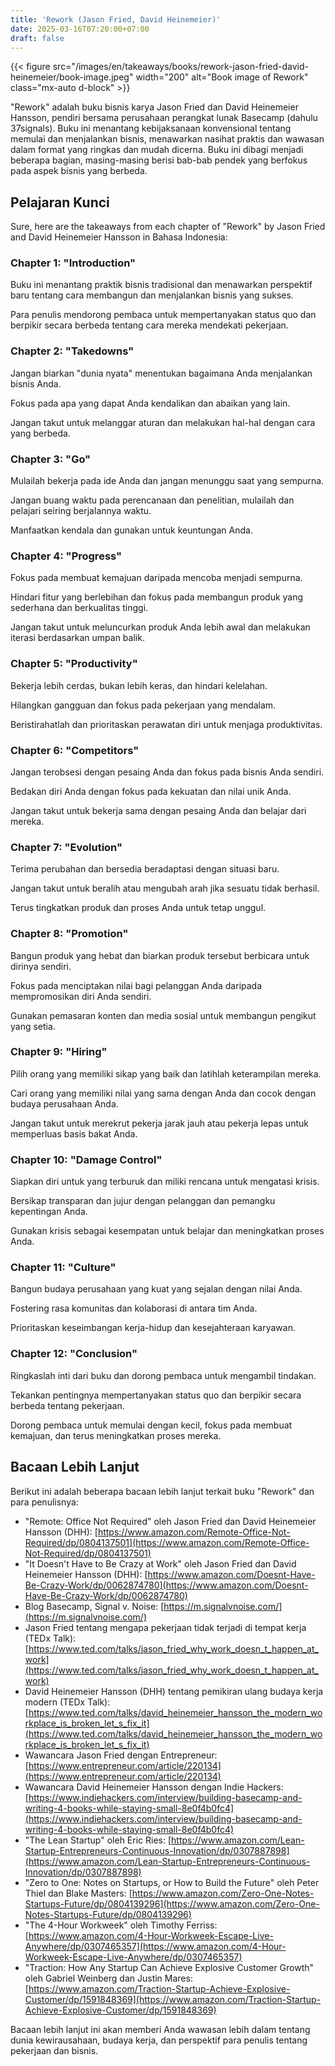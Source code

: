 ```yaml
---
title: 'Rework (Jason Fried, David Heinemeier)'
date: 2025-03-16T07:20:00+07:00
draft: false
---
```


{{< figure src="/images/en/takeaways/books/rework-jason-fried-david-heinemeier/book-image.jpeg" width="200" alt="Book image of Rework" class="mx-auto d-block" >}}

"Rework" adalah buku bisnis karya Jason Fried dan David Heinemeier Hansson, pendiri bersama perusahaan perangkat lunak Basecamp (dahulu 37signals). Buku ini menantang kebijaksanaan konvensional tentang memulai dan menjalankan bisnis, menawarkan nasihat praktis dan wawasan dalam format yang ringkas dan mudah dicerna. Buku ini dibagi menjadi beberapa bagian, masing-masing berisi bab-bab pendek yang berfokus pada aspek bisnis yang berbeda.

## **Pelajaran Kunci**

Sure, here are the takeaways from each chapter of "Rework" by Jason Fried and David Heinemeier Hansson in Bahasa Indonesia:

### **Chapter 1: "Introduction"**

Buku ini menantang praktik bisnis tradisional dan menawarkan perspektif baru tentang cara membangun dan menjalankan bisnis yang sukses.

Para penulis mendorong pembaca untuk mempertanyakan status quo dan berpikir secara berbeda tentang cara mereka mendekati pekerjaan.

### **Chapter 2: "Takedowns"**

Jangan biarkan "dunia nyata" menentukan bagaimana Anda menjalankan bisnis Anda.

Fokus pada apa yang dapat Anda kendalikan dan abaikan yang lain.

Jangan takut untuk melanggar aturan dan melakukan hal-hal dengan cara yang berbeda.

### **Chapter 3: "Go"**

Mulailah bekerja pada ide Anda dan jangan menunggu saat yang sempurna.

Jangan buang waktu pada perencanaan dan penelitian, mulailah dan pelajari seiring berjalannya waktu.

Manfaatkan kendala dan gunakan untuk keuntungan Anda.

### **Chapter 4: "Progress"**

Fokus pada membuat kemajuan daripada mencoba menjadi sempurna.

Hindari fitur yang berlebihan dan fokus pada membangun produk yang sederhana dan berkualitas tinggi.

Jangan takut untuk meluncurkan produk Anda lebih awal dan melakukan iterasi berdasarkan umpan balik.

### **Chapter 5: "Productivity"**

Bekerja lebih cerdas, bukan lebih keras, dan hindari kelelahan.

Hilangkan gangguan dan fokus pada pekerjaan yang mendalam.

Beristirahatlah dan prioritaskan perawatan diri untuk menjaga produktivitas.

### **Chapter 6: "Competitors"**

Jangan terobsesi dengan pesaing Anda dan fokus pada bisnis Anda sendiri.

Bedakan diri Anda dengan fokus pada kekuatan dan nilai unik Anda.

Jangan takut untuk bekerja sama dengan pesaing Anda dan belajar dari mereka.

### **Chapter 7: "Evolution"**

Terima perubahan dan bersedia beradaptasi dengan situasi baru.

Jangan takut untuk beralih atau mengubah arah jika sesuatu tidak berhasil.

Terus tingkatkan produk dan proses Anda untuk tetap unggul.

### **Chapter 8: "Promotion"**

Bangun produk yang hebat dan biarkan produk tersebut berbicara untuk dirinya sendiri.

Fokus pada menciptakan nilai bagi pelanggan Anda daripada mempromosikan diri Anda sendiri.

Gunakan pemasaran konten dan media sosial untuk membangun pengikut yang setia.

### **Chapter 9: "Hiring"**

Pilih orang yang memiliki sikap yang baik dan latihlah keterampilan mereka.

Cari orang yang memiliki nilai yang sama dengan Anda dan cocok dengan budaya perusahaan Anda.

Jangan takut untuk merekrut pekerja jarak jauh atau pekerja lepas untuk memperluas basis bakat Anda.

### **Chapter 10: "Damage Control"**

Siapkan diri untuk yang terburuk dan miliki rencana untuk mengatasi krisis.

Bersikap transparan dan jujur dengan pelanggan dan pemangku kepentingan Anda.

Gunakan krisis sebagai kesempatan untuk belajar dan meningkatkan proses Anda.

### Chapter 11: "Culture"

Bangun budaya perusahaan yang kuat yang sejalan dengan nilai Anda.

Fostering rasa komunitas dan kolaborasi di antara tim Anda.

Prioritaskan keseimbangan kerja-hidup dan kesejahteraan karyawan.

### Chapter 12: "Conclusion"

Ringkaslah inti dari buku dan dorong pembaca untuk mengambil tindakan.

Tekankan pentingnya mempertanyakan status quo dan berpikir secara berbeda tentang pekerjaan.

Dorong pembaca untuk memulai dengan kecil, fokus pada membuat kemajuan, dan terus meningkatkan proses mereka.

## Bacaan Lebih Lanjut

Berikut ini adalah beberapa bacaan lebih lanjut terkait buku "Rework" dan para penulisnya:

- "Remote: Office Not Required" oleh Jason Fried dan David Heinemeier Hansson (DHH): [https://www.amazon.com/Remote-Office-Not-Required/dp/0804137501](https://www.amazon.com/Remote-Office-Not-Required/dp/0804137501)
- "It Doesn't Have to Be Crazy at Work" oleh Jason Fried dan David Heinemeier Hansson (DHH): [https://www.amazon.com/Doesnt-Have-Be-Crazy-Work/dp/0062874780](https://www.amazon.com/Doesnt-Have-Be-Crazy-Work/dp/0062874780)
- Blog Basecamp, Signal v. Noise: [https://m.signalvnoise.com/](https://m.signalvnoise.com/)
- Jason Fried tentang mengapa pekerjaan tidak terjadi di tempat kerja (TEDx Talk): [https://www.ted.com/talks/jason_fried_why_work_doesn_t_happen_at_work](https://www.ted.com/talks/jason_fried_why_work_doesn_t_happen_at_work)
- David Heinemeier Hansson (DHH) tentang pemikiran ulang budaya kerja modern (TEDx Talk): [https://www.ted.com/talks/david_heinemeier_hansson_the_modern_workplace_is_broken_let_s_fix_it](https://www.ted.com/talks/david_heinemeier_hansson_the_modern_workplace_is_broken_let_s_fix_it)
- Wawancara Jason Fried dengan Entrepreneur: [https://www.entrepreneur.com/article/220134](https://www.entrepreneur.com/article/220134)
- Wawancara David Heinemeier Hansson dengan Indie Hackers: [https://www.indiehackers.com/interview/building-basecamp-and-writing-4-books-while-staying-small-8e0f4b0fc4](https://www.indiehackers.com/interview/building-basecamp-and-writing-4-books-while-staying-small-8e0f4b0fc4)
- "The Lean Startup" oleh Eric Ries: [https://www.amazon.com/Lean-Startup-Entrepreneurs-Continuous-Innovation/dp/0307887898](https://www.amazon.com/Lean-Startup-Entrepreneurs-Continuous-Innovation/dp/0307887898)
- "Zero to One: Notes on Startups, or How to Build the Future" oleh Peter Thiel dan Blake Masters: [https://www.amazon.com/Zero-One-Notes-Startups-Future/dp/0804139296](https://www.amazon.com/Zero-One-Notes-Startups-Future/dp/0804139296)
- "The 4-Hour Workweek" oleh Timothy Ferriss: [https://www.amazon.com/4-Hour-Workweek-Escape-Live-Anywhere/dp/0307465357](https://www.amazon.com/4-Hour-Workweek-Escape-Live-Anywhere/dp/0307465357)
- "Traction: How Any Startup Can Achieve Explosive Customer Growth" oleh Gabriel Weinberg dan Justin Mares: [https://www.amazon.com/Traction-Startup-Achieve-Explosive-Customer/dp/1591848369](https://www.amazon.com/Traction-Startup-Achieve-Explosive-Customer/dp/1591848369)

Bacaan lebih lanjut ini akan memberi Anda wawasan lebih dalam tentang dunia kewirausahaan, budaya kerja, dan perspektif para penulis tentang pekerjaan dan bisnis.
